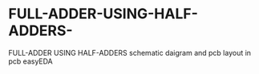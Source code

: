# FULL-ADDER-USING-HALF-ADDERS-
FULL-ADDER USING HALF-ADDERS schematic daigram and pcb layout in pcb easyEDA
